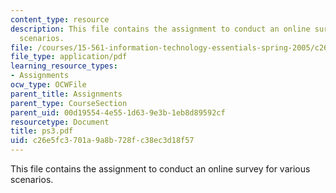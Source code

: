 ```yaml
---
content_type: resource
description: This file contains the assignment to conduct an online survey for various
  scenarios.
file: /courses/15-561-information-technology-essentials-spring-2005/c26e5fc3701a9a8b728fc38ec3d18f57_ps3.pdf
file_type: application/pdf
learning_resource_types:
- Assignments
ocw_type: OCWFile
parent_title: Assignments
parent_type: CourseSection
parent_uid: 00d19554-4e55-1d63-9e3b-1eb8d89592cf
resourcetype: Document
title: ps3.pdf
uid: c26e5fc3-701a-9a8b-728f-c38ec3d18f57
---
```

This file contains the assignment to conduct an online survey for various scenarios.

